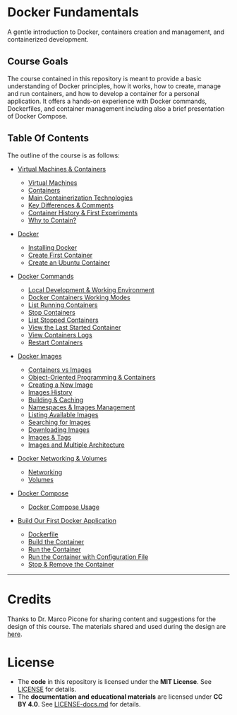 # Docker Fundamentals
A gentle introduction to Docker, containers creation and management, and containerized development.

## Course Goals
The course contained in this repository is meant to provide a basic understanding 
of Docker principles, how it works, how to create, manage and run containers, 
and how to develop a container for a personal application. 
It offers a hands-on experience with Docker commands, Dockerfiles, and container 
management including also a brief presentation of Docker Compose.

## Table Of Contents
The outline of the course is as follows: 
- [Virtual Machines & Containers](sections/01_virtual_machines_and_containers.md)
  - [Virtual Machines](sections/01_virtual_machines_and_containers.md#virtual-machines)
  - [Containers](sections/01_virtual_machines_and_containers.md#containers)
  - [Main Containerization Technologies](sections/01_virtual_machines_and_containers.md#main-containerization-technologies)
  - [Key Differences & Comments](sections/01_virtual_machines_and_containers.md#key-differences--comments)
  - [Container History & First Experiments](sections/01_virtual_machines_and_containers.md#container-history--first-experiments)
  - [Why to Contain?](sections/01_virtual_machines_and_containers.md#why-to-contain)

- [Docker](sections/02_docker.md)
  - [Installing Docker](sections/02_docker.md#installing-docker)
  - [Create First Container](sections/02_docker.md#create-first-container)
  - [Create an Ubuntu Container](sections/02_docker.md#create-an-ubuntu-container)

- [Docker Commands](sections/03_docker_commands.md)
  - [Local Development & Working Environment](sections/03_docker_commands.md#local-development--working-environment)
  - [Docker Containers Working Modes](sections/03_docker_commands.md#docker-containers-working-modes)
  - [List Running Containers](sections/03_docker_commands.md#list-running-containers)
  - [Stop Containers](sections/03_docker_commands.md#stop-containers)
  - [List Stopped Containers](sections/03_docker_commands.md#list-stopped-containers)
  - [View the Last Started Container](sections/03_docker_commands.md#view-the-last-started-container)
  - [View Containers Logs](sections/03_docker_commands.md#view-containers-logs)
  - [Restart Containers](sections/03_docker_commands.md#restart-containers)

- [Docker Images](sections/04_docker_images.md)
  - [Containers vs Images](sections/04_docker_images.md#containers-vs-images)
  - [Object-Oriented Programming & Containers](sections/04_docker_images.md#object-oriented-programming--containers)
  - [Creating a New Image](sections/04_docker_images.md#creating-a-new-image)
  - [Images History](sections/04_docker_images.md#images-history)
  - [Building & Caching](sections/04_docker_images.md#building--caching)
  - [Namespaces & Images Management](sections/04_docker_images.md#namespaces--images-management)
  - [Listing Available Images](sections/04_docker_images.md#listing-available-images)
  - [Searching for Images](sections/04_docker_images.md#searching-for-images)
  - [Downloading Images](sections/04_docker_images.md#downloading-images)
  - [Images & Tags](sections/04_docker_images.md#images-and-tags)
  - [Images and Multiple Architecture](sections/04_docker_images.md#images-and-multiple-architectures)

- [Docker Networking & Volumes](sections/05_docker_networking_and_volumes.md)
  - [Networking](sections/05_docker_networking_and_volumes.md#networking)
  - [Volumes](sections/05_docker_networking_and_volumes.md#volumes)

- [Docker Compose](sections/06_docker_compose.md#docker-compose)
  - [Docker Compose Usage](sections/06_docker_compose.md#docker-compose-usage)

- [Build Our First Docker Application](sections/07_build_our_first_docker_app.md)
  - [Dockerfile](sections/07_build_our_first_docker_app.md#dockerfile)
  - [Build the Container](sections/07_build_our_first_docker_app.md#build-the-container)
  - [Run the Container](sections/07_build_our_first_docker_app.md#run-the-container)
  - [Run the Container with Configuration File](sections/07_build_our_first_docker_app.md#run-the-container-with-configuration-file)
  - [Stop & Remove the Container](sections/07_build_our_first_docker_app.md#stop--remove-the-container)

---

# Credits
Thanks to Dr. Marco Picone for sharing content and suggestions for the design of this course. The materials shared and used during the design are [here](https://github.com/Distributed-IoT-Software-Arch-Course/docker-playground).

# License  
- The **code** in this repository is licensed under the **MIT License**. See [LICENSE](LICENSE) for details.  
- The **documentation and educational materials** are licensed under **CC BY 4.0**. See [LICENSE-docs.md](LICENSE-docs.md) for details.  
